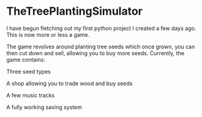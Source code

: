 # TheTreePlantingSimulator
I have begun fletching out my first python project I created a few days ago. This is now more or less a game.

The game revolves around planting tree seeds which once grown, you can then cut down and sell, allowing you to buy more seeds.
Currently, the game contains:

Three seed types

A shop allowing you to trade wood and buy seeds

A few music tracks

A fully working saving system
